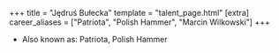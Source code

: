 +++
title = "Jędruś Bułecka"
template = "talent_page.html"
[extra]
career_aliases = ["Patriota", "Polish Hammer", "Marcin Wilkowski"]
+++

* Also known as: Patriota, Polish Hammer
